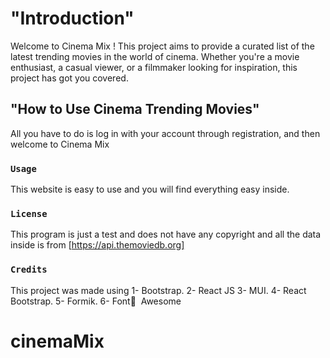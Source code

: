 # "Introduction"

Welcome to Cinema Mix ! This project aims to provide a curated list of the latest trending movies in the world of cinema. Whether you're a movie enthusiast, a casual viewer, or a filmmaker looking for inspiration, this project has got you covered.

## "How to Use Cinema Trending Movies"

All you have to do is log in with your account through registration, and then welcome to Cinema Mix

### `Usage`

This website is easy to use and you will find everything easy inside.

### `License`

This program is just a test and does not have any copyright and all the data inside is from [https://api.themoviedb.org]

### `Credits`

This project was made using
1- Bootstrap.
2- React JS
3- MUI.
4- React Bootstrap.
5- Formik.
6- Font ِ Awesome

# cinemaMix
